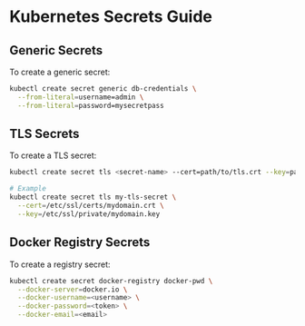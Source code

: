 # Kubernetes Secrets Guide

## Generic Secrets
To create a generic secret:
```bash
kubectl create secret generic db-credentials \
  --from-literal=username=admin \
  --from-literal=password=mysecretpass
```

## TLS Secrets
To create a TLS secret:
```bash
kubectl create secret tls <secret-name> --cert=path/to/tls.crt --key=path/to/tls.key

# Example
kubectl create secret tls my-tls-secret \
  --cert=/etc/ssl/certs/mydomain.crt \
  --key=/etc/ssl/private/mydomain.key
```

## Docker Registry Secrets
To create a registry secret:
```bash
kubectl create secret docker-registry docker-pwd \
  --docker-server=docker.io \
  --docker-username=<username> \
  --docker-password=<token> \
  --docker-email=<email>
```
